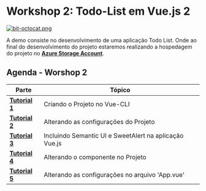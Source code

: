 # Workshop 2: Todo-List em Vue.js 2

[![bit-octocat.png](https://i.postimg.cc/JzxhSxxy/bit-octocat.png)](https://postimg.cc/hXJgd9Hg)

A demo consiste no desenvolvimento de uma aplicação Todo List. Onde ao final do desenvolvimento do projeto estaremos realizando a hospedagem do projeto no **[Azure Storage Account](https://docs.microsoft.com/azure/storage/common/storage-account-overview?WT.mc_id=vuejsworkshop-github-gllemos)**.

## Agenda - Worshop 2

| Parte  |  Tópico |   
|---|--- |
| **[Tutorial 1](agenda/1-criando-o-projeto-no-vue-cli.md)**  | Criando o Projeto no Vue-CLI  |
| **[Tutorial 2](agenda/2-alterando-as-configurações-do-projeto.md)**  | Alterando as configurações do Projeto  |
| **[Tutorial 3](agenda/3-incluindo-semantic-ui-na-aplicação-vuejs.md)**  |  Incluindo Semantic UI e SweetAlert na aplicação Vue.js  |
| **[Tutorial 4](agenda/4-alterando-o-componente-no-projeto.md)**  |  Alterando o componente no Projeto |
| **[Tutorial 5](agenda/5-alterando-as-configurações-no-arquivo-App-vue.md)**  | Alterando as configurações no arquivo 'App.vue'  |


